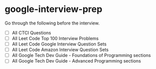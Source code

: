 # google-interview-prep

Go through the following before the interview.

* [ ] All CTCI Questions
* [ ] All Leet Code Top 100 Interview Problems
* [ ] All Leet Code Google Interview Question Sets
* [ ] All Leet Code Amazon Interview Question Sets
* [ ] All Google Tech Dev Guide - Foundations of Programming sections
* [ ] All Google Tech Dev Guide - Advanced Programming sections
